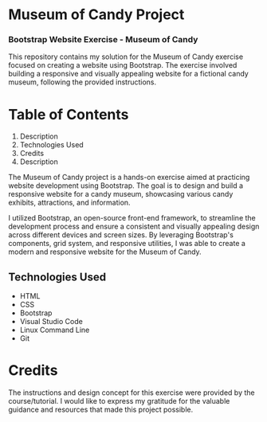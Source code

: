 # Museum of Candy Project
### Bootstrap Website Exercise - Museum of Candy

This repository contains my solution for the Museum of Candy exercise focused on creating a website using Bootstrap. The exercise involved building a responsive and visually appealing website for a fictional candy museum, following the provided instructions.

# Table of Contents
1. Description
2. Technologies Used
3. Credits
4. Description

The Museum of Candy project is a hands-on exercise aimed at practicing website development using Bootstrap. The goal is to design and build a responsive website for a candy museum, showcasing various candy exhibits, attractions, and information.

I utilized Bootstrap, an open-source front-end framework, to streamline the development process and ensure a consistent and visually appealing design across different devices and screen sizes. By leveraging Bootstrap's components, grid system, and responsive utilities, I was able to create a modern and responsive website for the Museum of Candy.

## Technologies Used
- HTML
- CSS
- Bootstrap
- Visual Studio Code
- Linux Command Line
- Git

# Credits
The instructions and design concept for this exercise were provided by the course/tutorial. I would like to express my gratitude for the valuable guidance and resources that made this project possible.
